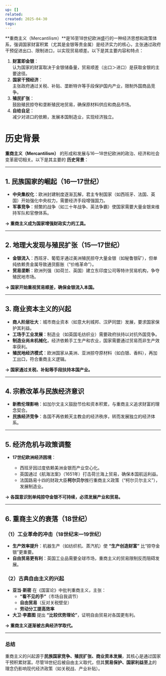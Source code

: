 ```yaml
---
up: []
related: 
created: 2025-04-30
tags:
---
```

**重商主义（Mercantilism）**是16至18世纪欧洲盛行的一种经济思想和政策体系，强调国家财富积累（尤其是金银等贵金属）是经济实力的核心，主张通过政府干预促进出口、限制进口，以实现贸易顺差。以下是其主要内容和特点：


1. **财富即金银**：  
    认为国家的财富取决于金银储备量，贸易顺差（出口＞进口）是获取金银的主要途径。
2. **国家干预经济**：  
    主张政府通过关税、补贴、垄断特许等手段保护国内产业，限制外国商品竞争。
3. **殖民扩张**：  
    鼓励殖民掠夺和垄断殖民地贸易，确保原材料供应和商品市场。
4. **自给自足**：  
    减少对进口的依赖，发展本国制造业，实现经济独立。




# 历史背景

**重商主义（Mercantilism）** 的形成和发展与16—18世纪欧洲的政治、经济和社会变革密切相关。以下是其主要的 **历史背景**：

---

## **1. 民族国家的崛起（16—17世纪）**

- **中央集权化**：欧洲封建制度逐渐瓦解，君主专制国家（如西班牙、法国、英国）开始强化中央权力，需要经济手段增强国力。
- **军事竞争**：频繁的战争（如三十年战争、英法争霸）使国家需要大量金银来维持军队和官僚体系。
    

**→ 重商主义成为国家增强财政实力的工具。**

---

## **2. 地理大发现与殖民扩张（15—17世纪）**

- **金银流入**：西班牙、葡萄牙通过美洲殖民掠夺大量金银（如秘鲁银矿），但单纯依赖贵金属导致通货膨胀（“价格革命”）。
- **贸易垄断**：欧洲列强（如荷兰、英国）建立东印度公司等特许贸易机构，争夺殖民地市场。
    

**→ 国家开始重视贸易顺差，确保金银流入本国。**

---

## **3. 商业资本主义的兴起**

- **商人阶层壮大**：城市商业资本（如意大利城邦、汉萨同盟）发展，要求国家保护其利益。
- **工场手工业发展**：制造业（如英国毛纺织业）需要政府扶持以对抗外国竞争。
- **制造业尚未机械化**，经济依赖手工生产和农业，国家需要通过贸易而非生产效率获利。
- **殖民地经济模式**：欧洲国家从美洲、亚洲掠夺原材料（如白银、香料），再加工出口，符合重商主义逻辑。
    

**→ 国家通过关税、补贴等手段扶持本国产业。**

---

## **4. 宗教改革与民族经济意识**

- **新教伦理影响**：如加尔文主义鼓励节俭和资本积累，与重商主义追求财富的理念契合。
- **民族经济竞争**：各国不再依赖天主教会的经济秩序，转而发展独立的经济体系。
    

---

## **5. 经济危机与政策调整**

- **17世纪欧洲经济困境**：
    
    - 西班牙因过度依赖美洲金银而产业空心化。
    - 英国通过《航海法案》（1651年）打击荷兰海上贸易，确保本国航运利益。
    - 法国路易十四的财政大臣**柯尔贝尔**推行重商主义政策（“柯尔贝尔主义”），发展制造业。
        

**→ 各国意识到单纯掠夺金银不可持续，必须发展产业和贸易。**

---

## **6. 重商主义的衰落（18世纪）**
### **（1）工业革命的冲击（18世纪末—19世纪）**
- **生产效率提升**：机器生产（如纺织机、蒸汽机）使 **“生产创造财富”** 比“掠夺金银”更重要。
- **自由贸易更有利**：英国工业品需要全球市场，重商主义的贸易限制反而阻碍发展。
### **（2）古典自由主义的兴起**
- **亚当·斯密** 在《国富论》中批判重商主义，主张：
    - **“看不见的手”**（市场自我调节）
    - **自由贸易**（反对关税壁垒）
    - **劳动分工提高效率**
- **大卫·李嘉图** 提出 **“比较优势理论”**，证明自由贸易对各国更有利。

**→ 重商主义逐渐被古典经济学取代。**

---

### **总结**

重商主义的兴起源于**民族国家竞争、殖民扩张、商业资本发展**，其核心是通过国家干预积累财富。尽管18世纪后被自由主义取代，但其**贸易保护、国家利益至上**的理念仍影响现代经济政策（如关税战、产业补贴）。
